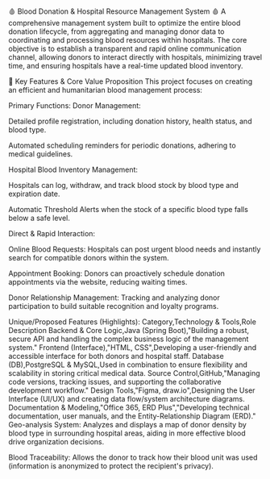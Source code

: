 🩸 Blood Donation & Hospital Resource Management System 🩸
A comprehensive management system built to optimize the entire blood donation lifecycle, from aggregating and managing donor data to coordinating and processing blood resources within hospitals. The core objective is to establish a transparent and rapid online communication channel, allowing donors to interact directly with hospitals, minimizing travel time, and ensuring hospitals have a real-time updated blood inventory.

🚀 Key Features & Core Value Proposition
This project focuses on creating an efficient and humanitarian blood management process:

Primary Functions:
Donor Management:

Detailed profile registration, including donation history, health status, and blood type.

Automated scheduling reminders for periodic donations, adhering to medical guidelines.

Hospital Blood Inventory Management:

Hospitals can log, withdraw, and track blood stock by blood type and expiration date.

Automatic Threshold Alerts when the stock of a specific blood type falls below a safe level.

Direct & Rapid Interaction:

Online Blood Requests: Hospitals can post urgent blood needs and instantly search for compatible donors within the system.

Appointment Booking: Donors can proactively schedule donation appointments via the website, reducing waiting times.

Donor Relationship Management: Tracking and analyzing donor participation to build suitable recognition and loyalty programs.

Unique/Proposed Features (Highlights):
Category,Technology & Tools,Role Description
Backend & Core Logic,Java (Spring Boot),"Building a robust, secure API and handling the complex business logic of the management system."
Frontend (Interface),"HTML, CSS",Developing a user-friendly and accessible interface for both donors and hospital staff.
Database (DB),PostgreSQL & MySQL,Used in combination to ensure flexibility and scalability in storing critical medical data.
Source Control,GitHub,"Managing code versions, tracking issues, and supporting the collaborative development workflow."
Design Tools,"Figma, draw.io",Designing the User Interface (UI/UX) and creating data flow/system architecture diagrams.
Documentation & Modeling,"Office 365, ERD Plus","Developing technical documentation, user manuals, and the Entity-Relationship Diagram (ERD)."
Geo-analysis System: Analyzes and displays a map of donor density by blood type in surrounding hospital areas, aiding in more effective blood drive organization decisions.

Blood Traceability: Allows the donor to track how their blood unit was used (information is anonymized to protect the recipient's privacy).
